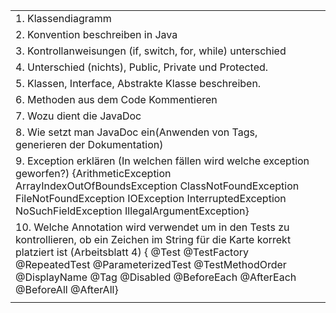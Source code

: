 |                                                                                                                                                                                                                                                                                                                |     |
|----------------------------------------------------------------------------------------------------------------------------------------------------------------------------------------------------------------------------------------------------------------------------------------------------------------|-----|
| 1. Klassendiagramm                                                                                                                                                                                                                                                                                             |     |
| 2. Konvention beschreiben in Java                                                                                                                                                                                                                                                                              |     |
| 3. Kontrollanweisungen (if, switch, for, while) unterschied                                                                                                                                                                                                                                                    |     |
| 4. Unterschied (nichts), Public, Private und Protected.                                                                                                                                                                                                                                                        |     |
| 5. Klassen, Interface, Abstrakte Klasse beschreiben.                                                                                                                                                                                                                                                           |     |
| 6. Methoden aus dem Code Kommentieren                                                                                                                                                                                                                                                                          |     |
| 7. Wozu dient die JavaDoc                                                                                                                                                                                                                                                                                      |     |
| 8. Wie setzt man JavaDoc ein(Anwenden von Tags, generieren der Dokumentation)                                                                                                                                                                                                                                  |     |
| 9. Exception erklären (In welchen fällen wird welche exception geworfen?) {ArithmeticException ArrayIndexOutOfBoundsException ClassNotFoundException FileNotFoundException IOException InterruptedException NoSuchFieldException IllegalArgumentException}                                                     |     |
| 10. Welche Annotation wird verwendet um in den Tests zu kontrollieren, ob ein Zeichen im String für die Karte korrekt platziert ist (Arbeitsblatt 4) { @Test @TestFactory @RepeatedTest @ParameterizedTest @TestMethodOrder @DisplayName @Tag @Disabled @BeforeEach @AfterEach @BeforeAll @AfterAll} |     |
|                                                                                                                                                                                                                                                                                                                |     |


